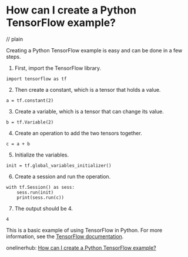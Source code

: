 # How can I create a Python TensorFlow example?
// plain

Creating a Python TensorFlow example is easy and can be done in a few steps.

1. First, import the TensorFlow library.
```
import tensorflow as tf
```

2. Then create a constant, which is a tensor that holds a value.
```
a = tf.constant(2)
```

3. Create a variable, which is a tensor that can change its value.
```
b = tf.Variable(2)
```

4. Create an operation to add the two tensors together.
```
c = a + b
```

5. Initialize the variables.
```
init = tf.global_variables_initializer()
```

6. Create a session and run the operation.
```
with tf.Session() as sess:
    sess.run(init)
    print(sess.run(c))
```

7. The output should be 4.
```
4
```

This is a basic example of using TensorFlow in Python. For more information, see the [TensorFlow documentation](https://www.tensorflow.org/guide/).

onelinerhub: [How can I create a Python TensorFlow example?](https://onelinerhub.com/python-tensorflow/how-can-i-create-a-python-tensorflow-example)